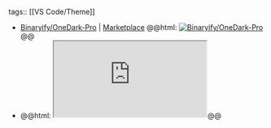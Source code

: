 tags:: [[VS Code/Theme]]

- [Binaryify/OneDark-Pro](https://github.com/Binaryify/OneDark-Pro) | [Marketplace](https://marketplace.visualstudio.com/items?itemName=zhuangtongfa.Material-theme)
  @@html: <a href="https://github.com/Binaryify/OneDark-Pro/"><img src="https://github-readme-stats-astronomer.vercel.app/api/pin/?username=Binaryify&repo=OneDark-Pro&theme=tokyonight" alt="Binaryify/OneDark-Pro"/></a>@@
- @@html: <iframe src="https://github.com/Binaryify/OneDark-Pro/blob/master/README.md" alt="Binaryify/OneDark-Pro README" class="browser-tab"></iframe>@@